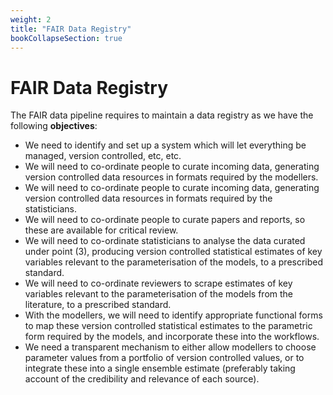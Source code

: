 ```yaml
---
weight: 2
title: "FAIR Data Registry"
bookCollapseSection: true
---
```


# FAIR Data Registry

The FAIR data pipeline requires to maintain a data registry as we have the following **objectives**:

- We need to identify and set up a system which will let everything be managed, version controlled, etc, etc.
- We will need to co-ordinate people to curate incoming data, generating version controlled data resources in formats required by the modellers.
- We will need to co-ordinate people to curate incoming data, generating version controlled data resources in formats required by the statisticians.
- We will need to co-ordinate people to curate papers and reports, so these are available for critical review.
- We will need to co-ordinate statisticians to analyse the data curated under point (3), producing version controlled statistical estimates of key variables relevant to the parameterisation of the models, to a prescribed standard.
- We will need to co-ordinate reviewers to scrape estimates of key variables relevant to the parameterisation of the models from the literature, to a prescribed standard.
- With the modellers, we will need to identify appropriate functional forms to map these version controlled statistical estimates to the parametric form required by the models, and incorporate these into the workflows.
- We need a transparent mechanism to either allow modellers to choose parameter values from a portfolio of version controlled values, or to integrate these into a single ensemble estimate (preferably taking account of the credibility and relevance of each source).



